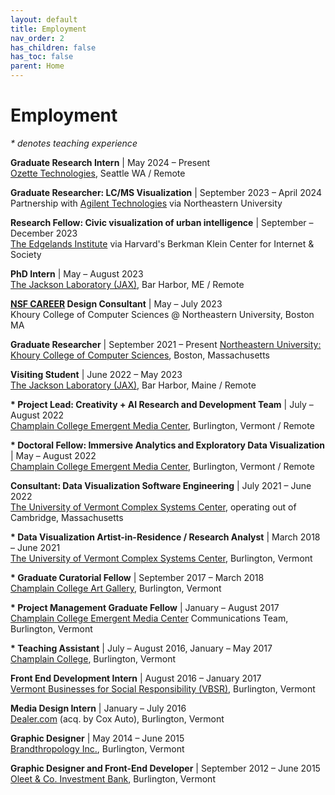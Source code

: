 ```yaml
---
layout: default
title: Employment
nav_order: 2
has_children: false
has_toc: false
parent: Home
---
```

# Employment
_* denotes teaching experience_

__Graduate Research Intern__ | May 2024 – Present  
[Ozette Technologies](https://www.ozette.com/), Seattle WA / Remote

__Graduate Researcher: LC/MS Visualization__ | September 2023 – April 2024  
Partnership with [Agilent Technologies](https://en.wikipedia.org/wiki/Agilent_Technologies) via Northeastern University

__Research Fellow: Civic visualization of urban intelligence__ | September – December 2023  
[The Edgelands Institute](https://www.edgelands.institute/) via Harvard's Berkman Klein Center for Internet & Society

__PhD Intern__ | May – August 2023  
[The Jackson Laboratory (JAX)](https://en.wikipedia.org/wiki/Jackson_Laboratory), Bar Harbor, ME / Remote

__[NSF CAREER](https://new.nsf.gov/funding/opportunities/faculty-early-career-development-program-career) Design Consultant__ | May – July 2023  
Khoury College of Computer Sciences @ Northeastern University, Boston MA

__Graduate Researcher__ | September 2021 – Present 
[Northeastern University: Khoury College of Computer Sciences](https://www.khoury.northeastern.edu/), Boston, Massachusetts

__Visiting Student__ | June 2022 – May 2023  
[The Jackson Laboratory (JAX)](https://en.wikipedia.org/wiki/Jackson_Laboratory), Bar Harbor, Maine / Remote

__* Project Lead: Creativity + AI Research and Development Team__ | July – August 2022  
[Champlain College Emergent Media Center](https://www.champlain.edu/centers-of-experience/emergent-media-center), Burlington, Vermont / Remote

__* Doctoral Fellow: Immersive Analytics and Exploratory Data Visualization__ | May – August 2022  
[Champlain College Emergent Media Center](https://www.champlain.edu/centers-of-experience/emergent-media-center), Burlington, Vermont / Remote

__Consultant: Data Visualization Software Engineering__ | July 2021 – June 2022  
[The University of Vermont Complex Systems Center](https://vermontcomplexsystems.org/education/phd/), operating out of Cambridge, Massachusetts

__* Data Visualization Artist-in-Residence / Research Analyst__  |  March 2018 – June 2021  
[The University of Vermont Complex Systems Center](https://vermontcomplexsystems.org/education/phd/), Burlington, Vermont

__* Graduate Curatorial Fellow__  |  September 2017 – March 2018  
[Champlain College Art Gallery](https://artgallery.champlain.edu/), Burlington, Vermont

__* Project Management Graduate Fellow__  |  January – August 2017  
[Champlain College Emergent Media Center](https://www.champlain.edu/centers-of-experience/emergent-media-center) Communications Team, Burlington, Vermont

__* Teaching Assistant__  |  July – August 2016, January – May 2017  
[Champlain College](https://www.champlain.edu/), Burlington, Vermont

__Front End Development Intern__  |  August 2016 – January 2017  
[Vermont Businesses for Social Responsibility (VBSR)](https://vbsr.org/), Burlington, Vermont

__Media Design Intern__  |  January – July 2016  
[Dealer.com](https://en.wikipedia.org/wiki/Cox_Enterprises) (acq. by Cox Auto), Burlington, Vermont

__Graphic Designer__  |  May 2014 – June 2015  
[Brandthropology Inc.](https://www.brandthropology.com/), Burlington, Vermont

__Graphic Designer and Front-End Developer__  |  September 2012 – June 2015  
[Oleet & Co. Investment Bank](https://www.oleet.com/), Burlington, Vermont

